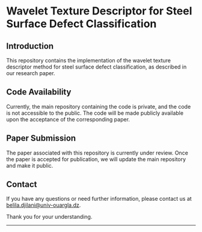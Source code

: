 # Wavelet Texture Descriptor for Steel Surface Defect Classification

## Introduction
This repository contains the implementation of the wavelet texture descriptor method for steel surface defect classification, as described in our research paper.

## Code Availability
Currently, the main repository containing the code is private, and the code is not accessible to the public. The code will be made publicly available upon the acceptance of the corresponding paper.

## Paper Submission
The paper associated with this repository is currently under review. Once the paper is accepted for publication, we will update the main repository and make it public.

## Contact
If you have any questions or need further information, please contact us at belila.djilani@univ-ouargla.dz.

Thank you for your understanding.

---

